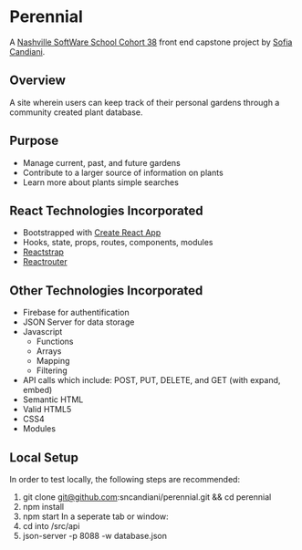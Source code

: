 # Perennial

A [Nashville SoftWare School Cohort 38](https://github.com/nss-day-cohort-38) front end capstone project by [Sofia Candiani](https://github.com/sncandiani/).

## Overview

A site wherein users can keep track of their personal gardens through a community created plant database.


## Purpose
* Manage current, past, and future gardens 
* Contribute to a larger source of information on plants 
* Learn more about plants simple searches

## React Technologies Incorporated

* Bootstrapped with [Create React App](https://github.com/facebook/create-react-app)
* Hooks, state, props, routes, components, modules
* [Reactstrap](https://reactstrap.github.io/)
* [Reactrouter](https://reacttraining.com/react-router/)

## Other Technologies Incorporated
* Firebase for authentification
* JSON Server for data storage
* Javascript
    * Functions
    * Arrays
    * Mapping
    * Filtering
* API calls which include: POST, PUT, DELETE, and GET (with expand, embed)
* Semantic HTML
* Valid HTML5
* CSS4
* Modules

## Local Setup 
In order to test locally, the following steps are recommended: 
1. git clone git@github.com:sncandiani/perennial.git && cd perennial
2. npm install
3. npm start
In a seperate tab or window: 
4. cd into /src/api
5. json-server -p 8088 -w database.json